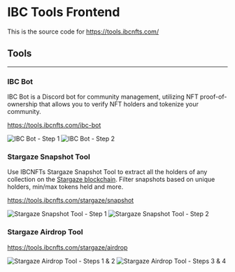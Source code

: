 # IBC Tools Frontend
This is the source code for https://tools.ibcnfts.com/

## Tools
***
### IBC Bot
IBC Bot is a Discord bot for community management, utilizing NFT proof-of-ownership that allows you to verify NFT holders and tokenize your community.

https://tools.ibcnfts.com/ibc-bot

![IBC Bot - Step 1](https://ipfs.io/ipfs/bafybeib6agzgllgz3hyqgxuoc4oejxev5pohukfwjcxeup4xvtred5mmwq)
![IBC Bot - Step 2](https://ipfs.io/ipfs/bafybeicdbofylgjoidlomogktasbw5wy6xt3rddcer2lnscd4xnr3b73m4)

### Stargaze Snapshot Tool

Use IBCNFTs Stargaze Snapshot Tool to extract all the holders of any collection on the [Stargaze blockchain](https://stargaze.zone).
Filter snapshots based on unique holders, min/max tokens held and more.

https://tools.ibcnfts.com/stargaze/snapshot

![Stargaze Snapshot Tool - Step 1](https://ipfs.io/ipfs/bafybeifqcxg7ziiyhhfcijnqlyimgsfar4xugwz6n24ipuf3rteemgtkz4)
![Stargaze Snapshot Tool - Step 2](https://ipfs.io/ipfs/bafybeiceh3upifscw53quj2utwlh2phkod5vdf3prz7hqommo63vd3spyy)

### Stargaze Airdrop Tool

https://tools.ibcnfts.com/stargaze/airdrop

![Stargaze Airdrop Tool - Steps 1 & 2](https://ipfs.io/ipfs/bafybeicjxvux4d7iwniz7znkazqiueyq5yv6fh72osbghx2s4lt5uu54j4)
![Stargaze Airdrop Tool - Steps 3 & 4](https://ipfs.io/ipfs/bafybeidi6hpea7nam6ilkgsp5eraqg2qzua627fipa7iw4upthkkh7zwmq)